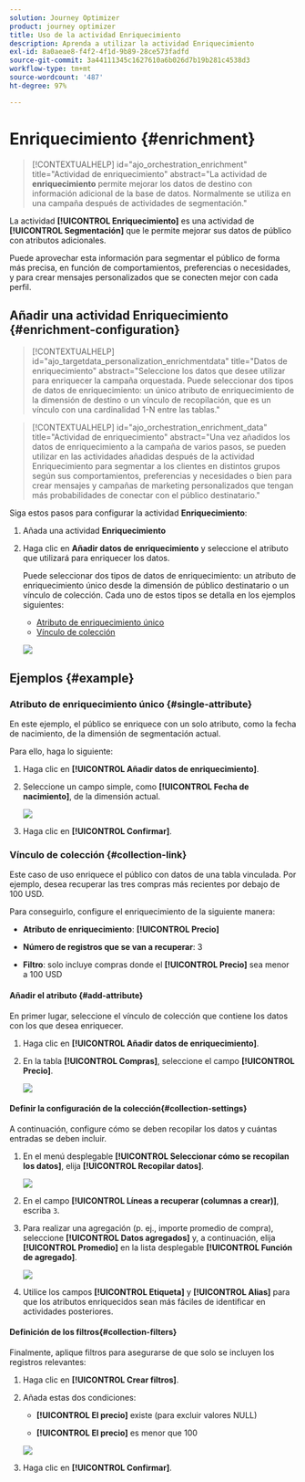 ```yaml
---
solution: Journey Optimizer
product: journey optimizer
title: Uso de la actividad Enriquecimiento
description: Aprenda a utilizar la actividad Enriquecimiento
exl-id: 8a0aeae8-f4f2-4f1d-9b89-28ce573fadfd
source-git-commit: 3a44111345c1627610a6b026d7b19b281c4538d3
workflow-type: tm+mt
source-wordcount: '487'
ht-degree: 97%

---
```



# Enriquecimiento {#enrichment}

>[!CONTEXTUALHELP]
>id="ajo_orchestration_enrichment"
>title="Actividad de enriquecimiento"
>abstract="La actividad de **enriquecimiento** permite mejorar los datos de destino con información adicional de la base de datos. Normalmente se utiliza en una campaña después de actividades de segmentación."

La actividad **[!UICONTROL Enriquecimiento]** es una actividad de **[!UICONTROL Segmentación]** que le permite mejorar sus datos de público con atributos adicionales.

Puede aprovechar esta información para segmentar el público de forma más precisa, en función de comportamientos, preferencias o necesidades, y para crear mensajes personalizados que se conecten mejor con cada perfil.

## Añadir una actividad Enriquecimiento {#enrichment-configuration}

>[!CONTEXTUALHELP]
>id="ajo_targetdata_personalization_enrichmentdata"
>title="Datos de enriquecimiento"
>abstract="Seleccione los datos que desee utilizar para enriquecer la campaña orquestada. Puede seleccionar dos tipos de datos de enriquecimiento: un único atributo de enriquecimiento de la dimensión de destino o un vínculo de recopilación, que es un vínculo con una cardinalidad 1-N entre las tablas."

>[!CONTEXTUALHELP]
>id="ajo_orchestration_enrichment_data"
>title="Actividad de enriquecimiento"
>abstract="Una vez añadidos los datos de enriquecimiento a la campaña de varios pasos, se pueden utilizar en las actividades añadidas después de la actividad Enriquecimiento para segmentar a los clientes en distintos grupos según sus comportamientos, preferencias y necesidades o bien para crear mensajes y campañas de marketing personalizados que tengan más probabilidades de conectar con el público destinatario."

Siga estos pasos para configurar la actividad **Enriquecimiento**:

1. Añada una actividad **Enriquecimiento**

1. Haga clic en **Añadir datos de enriquecimiento** y seleccione el atributo que utilizará para enriquecer los datos.

   Puede seleccionar dos tipos de datos de enriquecimiento: un atributo de enriquecimiento único desde la dimensión de público destinatario o un vínculo de colección. Cada uno de estos tipos se detalla en los ejemplos siguientes:

   * [Atributo de enriquecimiento único](#single-attribute)
   * [Vínculo de colección](#collection-link)

   ![](../assets/enrichment-1.png)

## Ejemplos {#example}

### Atributo de enriquecimiento único {#single-attribute}

En este ejemplo, el público se enriquece con un solo atributo, como la fecha de nacimiento, de la dimensión de segmentación actual.

Para ello, haga lo siguiente:

1. Haga clic en **[!UICONTROL Añadir datos de enriquecimiento]**.

1. Seleccione un campo simple, como **[!UICONTROL Fecha de nacimiento]**, de la dimensión actual.

   ![](../assets/enrichment-2.png)

1. Haga clic en **[!UICONTROL Confirmar]**.

### Vínculo de colección {#collection-link}

Este caso de uso enriquece el público con datos de una tabla vinculada. Por ejemplo, desea recuperar las tres compras más recientes por debajo de 100 USD.

Para conseguirlo, configure el enriquecimiento de la siguiente manera:

* **Atributo de enriquecimiento**: **[!UICONTROL Precio]**

* **Número de registros que se van a recuperar**: 3

* **Filtro**: solo incluye compras donde el **[!UICONTROL Precio]** sea menor a 100 USD

#### Añadir el atributo {#add-attribute}

En primer lugar, seleccione el vínculo de colección que contiene los datos con los que desea enriquecer.

1. Haga clic en **[!UICONTROL Añadir datos de enriquecimiento]**.

1. En la tabla **[!UICONTROL Compras]**, seleccione el campo **[!UICONTROL Precio]**.

   ![](../assets/enrichment-2.png)

#### Definir la configuración de la colección{#collection-settings}

A continuación, configure cómo se deben recopilar los datos y cuántas entradas se deben incluir.

1. En el menú desplegable **[!UICONTROL Seleccionar cómo se recopilan los datos]**, elija **[!UICONTROL Recopilar datos]**.

   ![](../assets/enrichment-4.png)

1. En el campo **[!UICONTROL Líneas a recuperar (columnas a crear)]**, escriba `3`.

1. Para realizar una agregación (p. ej., importe promedio de compra), seleccione **[!UICONTROL Datos agregados]** y, a continuación, elija **[!UICONTROL Promedio]** en la lista desplegable **[!UICONTROL Función de agregado]**.

   ![](../assets/enrichment-5.png)

1. Utilice los campos **[!UICONTROL Etiqueta]** y **[!UICONTROL Alias]** para que los atributos enriquecidos sean más fáciles de identificar en actividades posteriores.

#### Definición de los filtros{#collection-filters}

Finalmente, aplique filtros para asegurarse de que solo se incluyen los registros relevantes:

1. Haga clic en **[!UICONTROL Crear filtros]**.

1. Añada estas dos condiciones:

   * **[!UICONTROL El precio]** existe (para excluir valores NULL)

   * **[!UICONTROL El precio]** es menor que 100

   ![](../assets/enrichment-6.png)

1. Haga clic en **[!UICONTROL Confirmar]**.


<!--
#### Define the sorting{#collection-sorting}

We now need to apply sorting in order to retrieve the three **latest** purchases.

1. Activate the **Enable sorting** option.
1. Click inside the **Attribute** field.
1. Select the **Order date** field.
1. Click **Confirm**. 
1. Select **Descending** from the **Sort** drop-down.

![](../assets/workflow-enrichment7bis.png)


## Data reconciliation {#reconciliation}

>[!CONTEXTUALHELP]
>id="ajo_orchestration_enrichment_reconciliation"
>title="Reconciliation"
>abstract="The **Enrichment** activity can be used to reconcile data from the Journey Optimizer schema with data from another schema, or with data coming from a temporary schema such as data uploaded using a Load file activity. This type of link defines a reconciliation towards a unique record. Journey Optimizer creates a link to a target table by adding a foreign key in it for storing a reference to the unique record."

The **Enrichment** activity can be used to reconcile data from the the Campaign database schema with data from another schema, or with data coming from a temporary schema such as data uploaded using a Load file activity. This type of link defines a reconciliation towards a unique record. Journey Optimizer creates a link to a target table by adding a foreign key in it for storing a reference to the unique record.

For example, you can use this option to reconcile a profile's country, specified in an uploaded file, with one of the countries available in the dedicated table of the Campaign database. 

Follow the steps to configure an **Enrichment** activity with a reconciliation link: 

1. Click the **Add link** button in the **Reconciliation** section.
1. Identify the data you want to create a reconciliation link with.

    * To create a reconciliation link with data from the Campaign database, select **Database schema** and choose the schema where the target is stored. 
    * To create a reconciliation link with data coming from the input transition, select **Temporary schema** and choose the Orchestrated campaign transition where the target data is stored. 

1. The **Label** and **Name** fields are automatically populated based on the selected target schema. You can change their values if necessary.

1. In the **Reconciliation criteria** section, specify how you want to reconcile data from the source and destination tables:

    * **Simple join**: Reconcile a specific field from the source table with another field in the destination table. To do this, click the **Add join** button and specify the **Source** and **Destination** fields to use for the reconciliation.

        >[!NOTE]
        >
        >You can use one or more **Simple join** criteria, in which case they must all be verified so that the data can be linked together.

    * **Advanced join**: Use the rule builder to configure the reconciliation criteria. To do this, click the **Create condition** button then define your reconciliation criteria by building your own rule using AND and OR operations.

The example below shows an Orchestrated campaign configured to create a link between Journey Optimizer profiles table and a temporary table generated a **Load file** activity. In this example, the **Enrichment** activity reconciliates both tables using the email address as reconciliation criteria.

![](../assets/enrichment-reconciliation.png)

### Enrichment with linked data {#link-example}

The example below shows an Orchestrated campaign configured to create a link between two transitions. The first transitions targets profile data using a **Query** activity, while the second transition includes purchase data stored into a file loaded through a Load file activity.

![](../assets/enrichment-uc-link.png)

* The first **Enrichment** activity links the primary set (data from the **Query** activity) with the schema from the **Load file** activity. This allows us to match each profile targeted by the query with the corresponding purchase data.

    ![](../assets/enrichment-uc-link-purchases.png)

* A second **Enrichment** activity is added in order to enrich data from the Orchestrated campaign table with the purchase data coming from the **Load file** activity. This allows us to use those data in further activities, for example, to personalize messages sent to the customers with information on their purchase.

    ![](../assets/enrichment-uc-link-data.png)


## Create links between tables {#create-links}

>[!CONTEXTUALHELP]
>id="ajo_orchestration_enrichment_simplejoin"
>title="Link definition"
>abstract="Create a link between the working table data and Adobe Journey Optimizer. For example, if you load data from a file which contains the account number, country and email of recipients, you have to create a link towards the country table in order to update this information in their profiles."

The **[!UICONTROL Link definition]** section allows you to create a link between the working table data and Adobe Journey Optimizer. For example, if you load data from a file which contains the account number, country and email of recipients, you have to create a link towards the country table in order to update this information in their profiles.

There are several types of links available:

* **[!UICONTROL 1 cardinality simple link]**: Each record from the primary set can be associated with one and only one record from the linked data.
* **[!UICONTROL 0 or 1 cardinality simple link]**: Each record from the primary set can be associated with 0 or 1 record from the linked data, but not more than one.
* **[!UICONTROL N cardinality collection link]**: Each record from the primary set can be associated with 0, 1 or more (N) records from the linked data.

To create a link, follow these steps:

1. In the **[!UICONTROL Link definition]** section, click the **[!UICONTROL Add link]** button.

    ![](../assets/workflow-enrichment-link.png)

1. In the **Relation type** drop-down list, choose the type of link you want to create.

1. Identify the target you want to link the primary set to:

    * To link an existing table in the database, choose **[!UICONTROL Database schema]** and select the desired table from the **[!UICONTROL Target schema]** field.
    * To link with data from the input transition, choose **Temporary schema** and select the transition whose data you want to use.

1. Define the reconciliation criteria to match data from the primary set with the linked schema. There are two types of joins available:

    * **Simple join**: Select a specific attribute to match data from the two schemas. Click **Add join** and select the **Source** and **Destination** attributes to use as reconciliation criteria. 
    * **Advanced join**: Create a join using advanced conditions. Click **Add join** and click the **Create condition** button to open the rule builder.

A workflow example using links is available in the [Examples](#link-example) section.

## Add offers {#add-offers}

>[!CONTEXTUALHELP]
>id="ajo_orchestration_enrichment_offer_proposition"
>title="Offer proposition"
>abstract="The Enrichment activity allows you to add offers for each profile."

The **[!UICONTROL Enrichment]** activity allows you to add offers for each profile.

To do so, follow the steps to configure an **[!UICONTROL Enrichment]** activity with an offer: 

1. In the **[!UICONTROL Enrichment]** activity, at the **[!UICONTROL Offer proposition]** section, click on the **[!UICONTROL Add offer]** button

    ![](../assets/enrichment-addoffer.png)

1. You have two choices for the offer selection :

    * **[!UICONTROL Search for the best offer in category]** : check this option and specify the offer engine call parameters (offer space, category or theme(s), contact date, number of offers to keep). The engine will calculate the best offer(s) to add according to these parameters. We recommend completing either the Category or the Theme field, rather than both at the same time.

        ![](../assets/enrichment-bestoffer.png)

    * **[!UICONTROL A predefined offer]** : check this option and specify an offer space, a specific offer, and a contact date to directly configure the offer that you would like to add, without calling the offer engine.

        ![](../assets/enrichment-predefinedoffer.png)

1. After selecting your offer, click on **[!UICONTROL Confirm]** button.

You can now use the offer in the delivery activity.



### Using the offers from Enrichment activity

Within an Orchestrated campaign, if you want to use the offers you get from an enrichment activity in your delivery, follow the steps below:

1. Open the delivery activity and go in the content edition. Click on **[!UICONTROL Offers settings]** button and select in the drop-down list the **[!UICONTROL Offers space]** corresponding to your offer. 
If you want to to view only offers from the enrichment activity, set the number of **[!UICONTROL Propositions]** to 0, and save the modifications.

    ![](../assets/offers-settings.png) 

1. In the Email Designer, when adding a personalization with offers, click on the **[!UICONTROL Propositions]** icon, it will display the offer(s) you get from the **[!UICONTROL Enrichment]** activity. Open the offer you want to choose by clicking on it.

    ![](../assets/offers-propositions.png) 

    Go in **[!UICONTROL Rendering functions]** and choose **[!UICONTROL HTML rendering]** or **[!UICONTROL Text rendering]** according to your needs.

    ![](../assets/offers-rendering.png) 

>[!NOTE]
>
>If you choose to have more than one offer in the **[!UICONTROL Enrichment]** activity at the **[!UICONTROL Number of offers to keep]** option, all the offers are displayed when clicking on the **[!UICONTROL Propositions]** icon.

-->